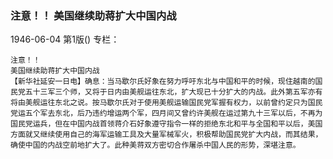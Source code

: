 ### 注意！！  美国继续助蒋扩大中国内战

1946-06-04
第1版()
专栏：

    注意！！
    美国继续助蒋扩大中国内战
    【新华社延安一日电】确息：当马歇尔氏好象在努力呼吁东北与中国和平的时候，现住越南的国民党五十三军三个师，又将于日内由美舰运往东北，扩大现已十分扩大的内战。此外第五军亦有将由美舰运往东北之说。按马歇尔氏对于使用美舰运输国民党军握有权力，以前曾约定只为国民党运五个军去东北，后乃违约增运两个军，四月间又曾约许美舰在运过第九十三军以后，不再为国民党运兵，但在中国内战首领蒋介石好象遵守指令一样的拒绝东北和平与全国和平以后，美国方面就又继续使用自己的海军运输工具及大量军械军火，积极帮助国民党扩大内战，而其结果，确使中国的内战空前地扩大了。此种美蒋双方密切合作屠杀中国人民的形势，深堪注意。
